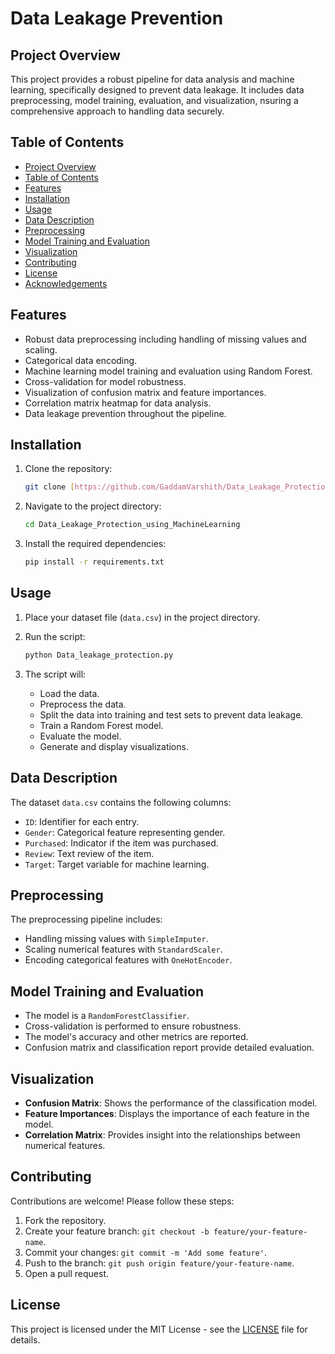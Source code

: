 # Data Leakage Prevention

## Project Overview

This project provides a robust pipeline for data analysis and machine learning, specifically designed to prevent data leakage. It includes data preprocessing, model training, evaluation, and visualization, nsuring a comprehensive approach to handling data securely.

## Table of Contents

- [Project Overview](#project-overview)
- [Table of Contents](#table-of-contents)
- [Features](#features)
- [Installation](#installation)
- [Usage](#usage)
- [Data Description](#data-description)
- [Preprocessing](#preprocessing)
- [Model Training and Evaluation](#model-training-and-evaluation)
- [Visualization](#visualization)
- [Contributing](#contributing)
- [License](#license)
- [Acknowledgements](#acknowledgements)

## Features

- Robust data preprocessing including handling of missing values and scaling.
- Categorical data encoding.
- Machine learning model training and evaluation using Random Forest.
- Cross-validation for model robustness.
- Visualization of confusion matrix and feature importances.
- Correlation matrix heatmap for data analysis.
- Data leakage prevention throughout the pipeline.

## Installation

1. Clone the repository:
    ```sh
    git clone [https://github.com/GaddamVarshith/Data_Leakage_Protection_using_MachineLearning.git](https://github.com/GaddamVarshith/Data_Leakage_Protection_using_MachineLearning.git)
    ```

2. Navigate to the project directory:
    ```sh
    cd Data_Leakage_Protection_using_MachineLearning
    ```

3. Install the required dependencies:
    ```sh
    pip install -r requirements.txt
    ```

## Usage

1. Place your dataset file (`data.csv`) in the project directory.

2. Run the script:
    ```sh
    python Data_leakage_protection.py
    ```

3. The script will:
   - Load the data.
   - Preprocess the data.
   - Split the data into training and test sets to prevent data leakage.
   - Train a Random Forest model.
   - Evaluate the model.
   - Generate and display visualizations.

## Data Description

The dataset `data.csv` contains the following columns:
- `ID`: Identifier for each entry.
- `Gender`: Categorical feature representing gender.
- `Purchased`: Indicator if the item was purchased.
- `Review`: Text review of the item.
- `Target`: Target variable for machine learning.

## Preprocessing

The preprocessing pipeline includes:
- Handling missing values with `SimpleImputer`.
- Scaling numerical features with `StandardScaler`.
- Encoding categorical features with `OneHotEncoder`.

## Model Training and Evaluation

- The model is a `RandomForestClassifier`.
- Cross-validation is performed to ensure robustness.
- The model's accuracy and other metrics are reported.
- Confusion matrix and classification report provide detailed evaluation.

## Visualization

- **Confusion Matrix**: Shows the performance of the classification model.
- **Feature Importances**: Displays the importance of each feature in the model.
- **Correlation Matrix**: Provides insight into the relationships between numerical features.

## Contributing

Contributions are welcome! Please follow these steps:
1. Fork the repository.
2. Create your feature branch: `git checkout -b feature/your-feature-name`.
3. Commit your changes: `git commit -m 'Add some feature'`.
4. Push to the branch: `git push origin feature/your-feature-name`.
5. Open a pull request.

## License

This project is licensed under the MIT License - see the [LICENSE](LICENSE) file for details.


